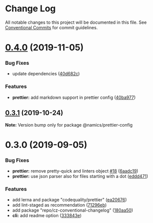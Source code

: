 # Change Log

All notable changes to this project will be documented in this file.
See [Conventional Commits](https://conventionalcommits.org) for commit guidelines.

# [0.4.0](https://github.com/namics/frontend-defaults/compare/@namics/prettier-config@0.3.1...@namics/prettier-config@0.4.0) (2019-11-05)


### Bug Fixes

* update dependencies ([40d682c](https://github.com/namics/frontend-defaults/commit/40d682c7f67ed7990295c171b6898b74a52ebb70))


### Features

* **prettier:** add markdown support in prettier config ([40ba977](https://github.com/namics/frontend-defaults/commit/40ba977826554ec1287cea27ffb7d19b32c7b087))





## [0.3.1](https://github.com/namics/frontend-defaults/compare/@namics/prettier-config@0.3.0...@namics/prettier-config@0.3.1) (2019-10-24)

**Note:** Version bump only for package @namics/prettier-config





# 0.3.0 (2019-09-05)


### Bug Fixes

* **prettier:** remove pretty-quick and linters object [#18](https://github.com/namics/frontend-defaults/issues/18) ([6aadc19](https://github.com/namics/frontend-defaults/commit/6aadc19))
* **prettier:** use json parser also for files starting with a dot ([eddd471](https://github.com/namics/frontend-defaults/commit/eddd471))


### Features

* add lerna and package "codequality/prettier" ([ea20676](https://github.com/namics/frontend-defaults/commit/ea20676))
* add lint-staged as recommendation ([71296eb](https://github.com/namics/frontend-defaults/commit/71296eb))
* add package "repo/cz-conventional-changelog" ([180aa50](https://github.com/namics/frontend-defaults/commit/180aa50))
* **cli:** add readme option ([333843e](https://github.com/namics/frontend-defaults/commit/333843e))
